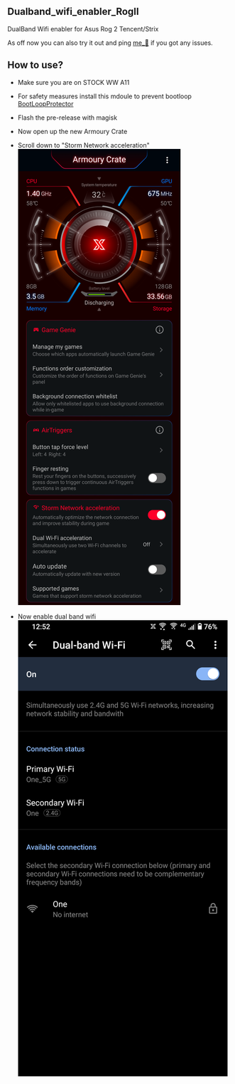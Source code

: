 ## Dualband_wifi_enabler_RogII

  DualBand Wifi enabler for Asus Rog 2 Tencent/Strix

  As off now you can also try it out and ping [me_🍉](https://t.me/watermelon787) if you got any issues.

## How to use?

  - Make sure you are on STOCK WW A11
  - For safety measures install this mdoule to prevent bootloop [BootLoopProtector](https://github.com/Nayemhasan/Bootloop_Protector_Reborn/releases/tag/V1)
  - Flash the pre-release with magisk
  - Now open up the new Armoury Crate 
  - Scroll down to "Storm Network acceleration"
    <img src="https://github.com/Nayemhasan/Dualband_wifi_enabler_RogII/blob/main/pics/crate.png">

  - Now enable dual band wifi 
    <img src="https://github.com/Nayemhasan/Dualband_wifi_enabler_RogII/blob/main/pics/wifi.png">

  


  

